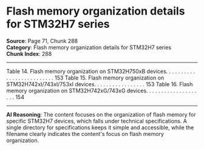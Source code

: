 # Flash memory organization details for STM32H7 series

**Source**: Page 71, Chunk 288  
**Category**: Flash memory organization details for STM32H7 series  
**Chunk Index**: 288

---

Table 14. Flash memory organization on STM32H750xB devices. . . . . . . . . . . . . . . . . . . . . . . . . . 153
Table 15. Flash memory organization on STM32H742xI/743xI/753xI devices. . . . . . . . . . . . . . . . . 153
Table 16. Flash memory organization on STM32H742xG/743xG devices. . . . . . . . . . . . . . . . . . . . 154

---

**AI Reasoning**: The content focuses on the organization of flash memory for specific STM32H7 devices, which falls under technical specifications. A single directory for specifications keeps it simple and accessible, while the filename clearly indicates the content's focus on flash memory organization.
